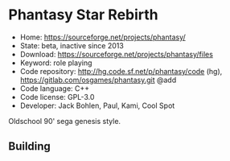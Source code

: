# Phantasy Star Rebirth

- Home: https://sourceforge.net/projects/phantasy/
- State: beta, inactive since 2013
- Download: https://sourceforge.net/projects/phantasy/files
- Keyword: role playing
- Code repository: http://hg.code.sf.net/p/phantasy/code (hg), https://gitlab.com/osgames/phantasy.git @add
- Code language: C++
- Code license: GPL-3.0
- Developer: Jack Bohlen, Paul, Kami, Cool Spot

Oldschool 90' sega genesis style.

## Building
